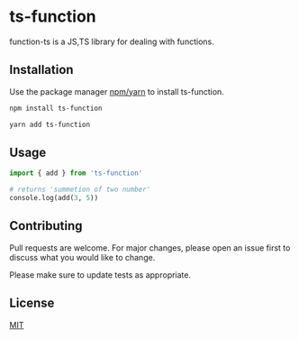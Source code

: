 # ts-function

function-ts is a JS,TS library for dealing with functions.

## Installation

Use the package manager [npm/yarn](https://www.npmjs.com/package/ts-function) to install ts-function.

```bash
npm install ts-function
```

```bash
yarn add ts-function
```

## Usage

```python
import { add } from 'ts-function'

# returns 'summetion of two number'
console.log(add(3, 5))

```

## Contributing

Pull requests are welcome. For major changes, please open an issue first
to discuss what you would like to change.

Please make sure to update tests as appropriate.

## License

[MIT](https://choosealicense.com/licenses/mit/)
